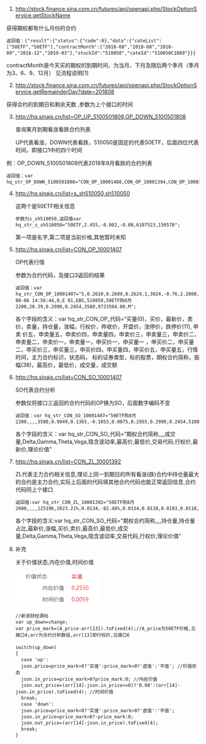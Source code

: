1. http://stock.finance.sina.com.cn/futures/api/openapi.php/StockOptionService.getStockName 

获得期权都有什么月份的合约 

```
返回值：{"result":{"status":{"code":0},"data":{"cateList":["50ETF","50ETF"],"contractMonth":["2018-08","2018-08","2018-09","2018-12","2019-03"],"stockId":"510050","cateId":"510050C1809"}}}
```

contractMonth是今天买的期权的到期时间，为当月、下月及随后两个季月（季月为3、6、9、12月） 见流程说明[1]



2. http://stock.finance.sina.com.cn/futures/api/openapi.php/StockOptionService.getRemainderDay?date=201808

获得合约的到期日和剩余天数 ,参数为上个接口的时间



3. http://hq.sinajs.cn/list=OP_UP_5100501808,OP_DOWN_5100501808

   查询某月到期看涨看跌合约列表

   UP代表看涨，DOWN代表看跌，510050是固定的代表50ETF，后面四位代表时间，即接口1中的四个时间

例：OP_DOWN_5100501808代表2018年8月看跌的合约列表

```
返回值：var hq_str_OP_DOWN_5100501808="CON_OP_10001408,CON_OP_10001394,CON_OP_10001395,CON_OP_10001396,CON_OP_10001397,CON_OP_10001398,CON_OP_10001399,CON_OP_10001400,CON_OP_10001401,CON_OP_10001402,CON_OP_10001404,CON_OP_10001414,CON_OP_10001416,";
```



4. http://hq.sinajs.cn/list=s_sh510050,sh510050

   这两个是50ETF相关信息

   ```
   参数为s_sh510050,返回值var hq_str_s_sh510050="50ETF,2.455,-0.002,-0.08,6107523,150570";
   
   ```


   第一项是名字,第二项是当前价格,其他暂时未知

5. http://hq.sinajs.cn/list=CON_OP_10001407

   OP代表行情

   参数为合约代码，及接口3返回的结果

   ```
   返回值：var hq_str_CON_OP_10001407="5,0.2610,0.2609,0.2624,1,3024,-0.76,2.2000,0.2629,0.2687,0.5086,0.0172,0.2650,1,0.2629,1,0.2628,1,0.2626,10,0.2624,1,0.2610,5,0.2607,1,0.2606,1,0.2605,5,0.2600,1,2018-08-06 14:56:44,0,E 01,EBS,510050,50ETF购8月2200,20.39,0.2990,0.2454,3580,9723504.00,M";
   ```

   各个字段的含义：var hq_str_CON_OP_代码=“买量(0)，买价，最新价，卖价，卖量，持仓量，涨幅，行权价，昨收价，开盘价，涨停价，跌停价(11), 申卖 价五，申卖量五，申卖价四，申卖量四，申卖价三，申卖量三，申卖价二，申卖量二，申卖价一，申卖量一，申买价一，申买量一 ，申买价二，申买量二，申买价三，申买量三，申买价四，申买量四，申买价五，申买量五，行情时间，主力合约标识，状态码， 标的证券类型，标的股票，期权合约简称，振幅(38)，最高价，最低价，成交量，成交额

   

6. http://hq.sinajs.cn/list=CON_SO_10001407

   SO代表合约分析

   参数仅将接口三返回的合约代码的OP换为SO，后面数字编码不变

   ```
   返回值：var hq_str_CON_SO_10001407="50ETF购8月2200,,,,3580,0.9949,0.1365,-0.1053,0.0075,0.2955,0.2990,0.2454,510050C1808M02200,2.2000,0.2609,0.259,M";
   ```

   各个字段的含义：var hq_str_CON_SO_代码=“期权合约简称,,,,成交量,Delta,Gamma,Theta,Vega,隐含波动率,最高价,最低价,交易代码,行权价,最新价,理论价值”

   

7. http://hq.sinajs.cn/list=CON_ZL_10001392

   ZL代表主力合约相关信息,理论上同一到期日的所有看涨(跌)合约中持仓量最大的合约是主力合约,实际上后面的代码填其他合约代码也能正常返回信息,合约代码同上个接口

   ```
   返回值:var hq_str_CON_ZL_10001392="50ETF购8月2600,,,,125196,2023.21%,0.0134,-82.48%,0.0134,0.0138,0.0193,0.0118,86396,0.1055,1.7003,-0.2335,0.0938,0.2787,510050C1808M02600,2.6000,0.0053,M";
   ```

   各个字段的含义:var hq_str_CON_SO_代码="期权合约简称,,,,持仓量,持仓量占比,最新价,涨幅,买价,卖价,最高价,最低价,成交量,Delta,Gamma,Theta,Vega,隐含波动率,交易代码,行权价,理论价值"

8. 补充

   关于价值状态,内在价值,时间价值

   ![1533545734905](Graph\示意图.png)

   ```
   //新浪财经源码
   var up_down=change;
   var price_mark=(A_price-arr[13]).toFixed(4);//A_price为50ETF价格,见接口4;arr为合约分析数组,arr[13]即行权价,见接口6
   
   switch(up_down)
   {
     case 'up':
     json.price=price_mark>0?'实值':price_mark<0?'虚值':'平值'; //价值状态
     json.in_price=price_mark>0?price_mark:0; //内在价值
     json.out_price=(arr[14]-json.in_price<=0)?'0.00':(arr[14]-json.in_price).toFixed(4); //时间价值
     break;
     case 'down':
     json.price=price_mark<0?'实值':price_mark>0?'虚值':'平值';
     json.in_price=price_mark<0?-price_mark:0;
     json.out_price=(arr[14]-json.in_price).toFixed(4);
     break;
   }
   ```


